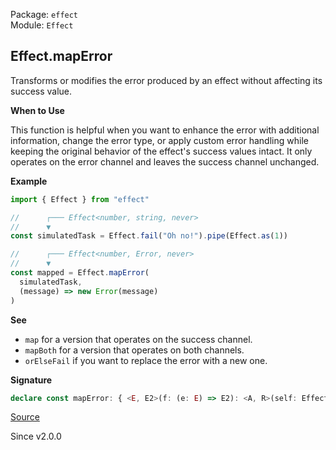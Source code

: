 Package: `effect`<br />
Module: `Effect`<br />

## Effect.mapError

Transforms or modifies the error produced by an effect without affecting its
success value.

**When to Use**

This function is helpful when you want to enhance the error with additional
information, change the error type, or apply custom error handling while
keeping the original behavior of the effect's success values intact. It only
operates on the error channel and leaves the success channel unchanged.

**Example**

```ts
import { Effect } from "effect"

//      ┌─── Effect<number, string, never>
//      ▼
const simulatedTask = Effect.fail("Oh no!").pipe(Effect.as(1))

//      ┌─── Effect<number, Error, never>
//      ▼
const mapped = Effect.mapError(
  simulatedTask,
  (message) => new Error(message)
)
```

**See**

- `map` for a version that operates on the success channel.
- `mapBoth` for a version that operates on both channels.
- `orElseFail` if you want to replace the error with a new one.

**Signature**

```ts
declare const mapError: { <E, E2>(f: (e: E) => E2): <A, R>(self: Effect<A, E, R>) => Effect<A, E2, R>; <A, E, R, E2>(self: Effect<A, E, R>, f: (e: E) => E2): Effect<A, E2, R>; }
```

[Source](https://github.com/Effect-TS/effect/tree/main/packages/effect/src/Effect.ts#L5280)

Since v2.0.0